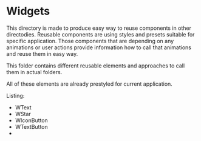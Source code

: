 # Widgets

This directory is made to produce easy way to reuse components in other
directodies. Reusable components are using styles and presets suitable for
specific application. Those components that are depending on any animations or
user actions provide information how to call that animations and reuse them in easy way.

This folder contains different reusable elements and approaches to call them in actual folders.

All of these elements are already prestyled for current application.

Listing:

- WText
- WStar
- WIconButton
- WTextButton
-  